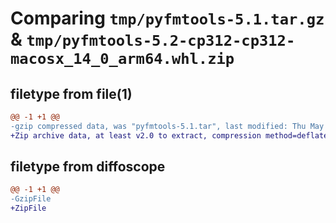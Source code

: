 # Comparing `tmp/pyfmtools-5.1.tar.gz` & `tmp/pyfmtools-5.2-cp312-cp312-macosx_14_0_arm64.whl.zip`

## filetype from file(1)

```diff
@@ -1 +1 @@
-gzip compressed data, was "pyfmtools-5.1.tar", last modified: Thu May  9 01:15:28 2024, max compression
+Zip archive data, at least v2.0 to extract, compression method=deflate
```

## filetype from diffoscope

```diff
@@ -1 +1 @@
-GzipFile
+ZipFile
```

